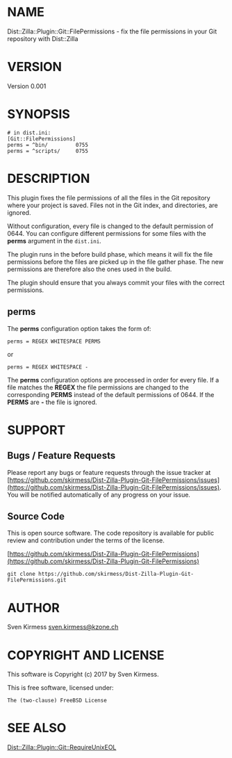 # NAME

Dist::Zilla::Plugin::Git::FilePermissions - fix the file permissions in your Git repository with Dist::Zilla

# VERSION

Version 0.001

# SYNOPSIS

    # in dist.ini:
    [Git::FilePermissions]
    perms = ^bin/         0755
    perms = ^scripts/     0755

# DESCRIPTION

This plugin fixes the file permissions of all the files in the Git repository
where your project is saved. Files not in the Git index, and directories, are
ignored.

Without configuration, every file is changed to the default permission of
0644\. You can configure different permissions for some files with the
**perms** argument in the `dist.ini`.

The plugin runs in the before build phase, which means it will fix the file
permissions before the files are picked up in the file gather phase. The new
permissions are therefore also the ones used in the build.

The plugin should ensure that you always commit your files with the correct
permissions.

## perms

The **perms** configuration option takes the form of:

    perms = REGEX WHITESPACE PERMS

or

    perms = REGEX WHITESPACE -

The **perms** configuration options are processed in order for every file. If
a file matches the **REGEX** the file permissions are changed to the
corresponding **PERMS** instead of the default permissions of 0644. If the
**PERMS** are **-** the file is ignored.

# SUPPORT

## Bugs / Feature Requests

Please report any bugs or feature requests through the issue tracker
at [https://github.com/skirmess/Dist-Zilla-Plugin-Git-FilePermissions/issues](https://github.com/skirmess/Dist-Zilla-Plugin-Git-FilePermissions/issues).
You will be notified automatically of any progress on your issue.

## Source Code

This is open source software. The code repository is available for
public review and contribution under the terms of the license.

[https://github.com/skirmess/Dist-Zilla-Plugin-Git-FilePermissions](https://github.com/skirmess/Dist-Zilla-Plugin-Git-FilePermissions)

    git clone https://github.com/skirmess/Dist-Zilla-Plugin-Git-FilePermissions.git

# AUTHOR

Sven Kirmess <sven.kirmess@kzone.ch>

# COPYRIGHT AND LICENSE

This software is Copyright (c) 2017 by Sven Kirmess.

This is free software, licensed under:

    The (two-clause) FreeBSD License

# SEE ALSO

[Dist::Zilla::Plugin::Git::RequireUnixEOL](https://metacpan.org/pod/Dist::Zilla::Plugin::Git::RequireUnixEOL)
